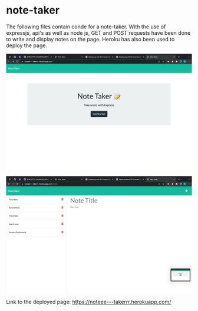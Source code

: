 # note-taker

The following files contain conde for a note-taker.
With the use of expressjs, api's as well as node js, GET and POST requests have been done to write and display notes on the page.
Heroku has also been used to deploy the page.


![screenshot from my note taker](./assets/Images/Screen%20Shot%202022-10-10%20at%2011.29.06%20AM.png)


![screenshot from my note taker](./assets/Images/Screen%20Shot%202022-10-10%20at%2011.29.11%20AM.png)


Link to the deployed page: https://noteee---takerrr.herokuapp.com/
